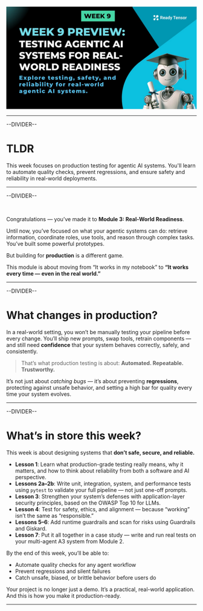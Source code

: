 ![AAIDC-wk9-l0-wk9-preview.jpeg](AAIDC-wk9-l0-wk9-preview.jpeg)

---

--DIVIDER--

# TLDR

This week focuses on production testing for agentic AI systems. You'll learn to automate quality checks, prevent regressions, and ensure safety and reliability in real-world deployments.

---

--DIVIDER--

<br>

Congratulations — you’ve made it to **Module 3: Real-World Readiness**.

Until now, you’ve focused on what your agentic systems can do: retrieve information, coordinate roles, use tools, and reason through complex tasks. You’ve built some powerful prototypes.

But building for **production** is a different game.

This module is about moving from “It works in my notebook” to **“It works every time — even in the real world.”**

---

--DIVIDER--

# What changes in production?

In a real-world setting, you won’t be manually testing your pipeline before every change. You’ll ship new prompts, swap tools, retrain components — and still need **confidence** that your system behaves correctly, safely, and consistently.

> That’s what production testing is about:
> **Automated. Repeatable. Trustworthy.**

It’s not just about _catching bugs_ — it’s about preventing **regressions**, protecting against unsafe behavior, and setting a high bar for quality every time your system evolves.

---

--DIVIDER--

# What’s in store this week?

This week is about designing systems that **don’t safe, secure, and reliable.**

- **Lesson 1**: Learn what production-grade testing really means, why it matters, and how to think about reliability from both a software and AI perspective.
- **Lessons 2a–2b**: Write unit, integration, system, and performance tests using `pytest` to validate your full pipeline — not just one-off prompts.
- **Lesson 3**: Strengthen your system’s defenses with application-layer security principles, based on the OWASP Top 10 for LLMs.
- **Lesson 4**: Test for safety, ethics, and alignment — because “working” isn’t the same as “responsible.”
- **Lessons 5–6**: Add runtime guardrails and scan for risks using Guardrails and Giskard.
- **Lesson 7**: Put it all together in a case study — write and run real tests on your multi-agent A3 system from Module 2.

By the end of this week, you’ll be able to:

- Automate quality checks for any agent workflow
- Prevent regressions and silent failures
- Catch unsafe, biased, or brittle behavior before users do

Your project is no longer just a demo.
It’s a practical, real-world application. And this is how you make it production-ready.

---

